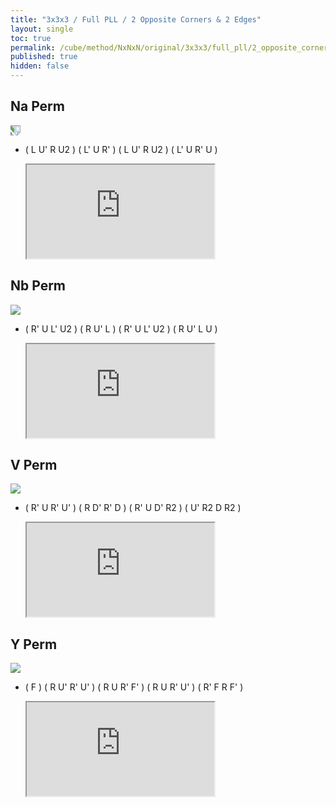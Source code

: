 ```yaml
---
title: "3x3x3 / Full PLL / 2 Opposite Corners & 2 Edges"
layout: single
toc: true
permalink: /cube/method/NxNxN/original/3x3x3/full_pll/2_opposite_corners_2_edges
published: true
hidden: false
---
```


<head>
  <base target="_blank">
  <link
    rel   = "stylesheet"
    type  = "text/css"
    href  = "/assets/css/ruwix/iframe_w_ul.css"
  >
</head>



## Na Perm

<a href="https://www.speedsolving.com/wiki/index.php/PLL#N_Permutation_:_a">
  <img src="https://www.speedsolving.com/wiki/images/5/59/N1.gif" style="transform:rotate(90deg)">
</a>

- ( L U' R U2 ) ( L' U R' ) ( L U' R U2 ) ( L' U R' U )

  <iframe
    scrolling = "no"
    src       = "https://ruwix.com/widget/3d/?alg=L%20U'%20R%20U2'%20L'%20U%20R'%20L%20U'%20R%20U2'%20L'%20U%20R'%20U&solved=U-&hover=9&speed=500&flags=canvas"
  ></iframe>



## Nb Perm

<a href="https://www.speedsolving.com/wiki/index.php/PLL#N_Permutation_:_b">
  <img src="https://www.speedsolving.com/wiki/images/f/fa/N.gif">
</a>

- ( R' U L' U2 ) ( R U' L ) ( R' U L' U2 ) ( R U' L U )

  <iframe
    scrolling = "no"
    src       = "https://ruwix.com/widget/3d/?alg=R'%20U%20L'%20U2%20R%20U'%20L%20R'%20U%20L'%20U2%20R%20U'%20L%20U&solved=U-&hover=9&speed=500&flags=canvas"
  ></iframe>



## V Perm

<a href="https://www.speedsolving.com/wiki/index.php/PLL#V_Permutation">
  <img src="https://www.speedsolving.com/wiki/images/9/90/V.gif">
</a>

- ( R' U R' U' ) ( R D' R' D ) ( R' U D' R2 ) ( U' R2 D R2 )

  <iframe
    scrolling = "no"
    src       = "https://ruwix.com/widget/3d/?alg=R'%20U%20R'%20U'%20R%20D'%20R'%20D%20R'%20U%20D'%20R2'%20U'%20R2%20D%20R2&solved=U-&hover=9&speed=500&flags=canvas"
  ></iframe>



## Y Perm

<a href="https://www.speedsolving.com/wiki/index.php/PLL#Y_Permutation">
  <img src="https://www.speedsolving.com/wiki/images/b/b9/Y.gif">
</a>

- ( F ) ( R U' R' U' ) ( R U R' F' ) ( R U R' U' ) ( R' F R F' )

  <iframe
    scrolling = "no"
    src       = "https://ruwix.com/widget/3d/?alg=F%20R%20U'%20R'%20U'%20R%20U%20R'%20F'%20R%20U%20R'%20U'%20R'%20F%20R%20F'&solved=U-&hover=9&speed=500&flags=canvas"
  ></iframe>
